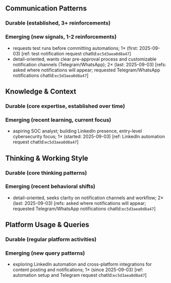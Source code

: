 ## Communication Patterns
### Durable (established, 3+ reinforcements)

### Emerging (new signals, 1-2 reinforcements)
- requests test runs before committing automations; 1× (first: 2025-09-03) [ref: test notification request chatId:`ec5d3aea0d8a47`]
- detail-oriented, wants clear pre-approval process and customizable notification channels (Telegram/WhatsApp); 2× (last: 2025-09-03) [refs: asked where notifications will appear; requested Telegram/WhatsApp notifications chatId:`ec5d3aea0d8a47`]

## Knowledge & Context
### Durable (core expertise, established over time)

### Emerging (recent learning, current focus)
- aspiring SOC analyst; building LinkedIn presence, entry-level cybersecurity focus; 1× (started: 2025-09-03) [ref: LinkedIn automation request chatId:`ec5d3aea0d8a47`]

## Thinking & Working Style
### Durable (core thinking patterns)

### Emerging (recent behavioral shifts)
- detail-oriented, seeks clarity on notification channels and workflow; 2× (last: 2025-09-03) [refs: asked where notifications will appear; requested Telegram/WhatsApp notifications chatId:`ec5d3aea0d8a47`]

## Platform Usage & Queries
### Durable (regular platform activities)

### Emerging (new query patterns)
- exploring LinkedIn automation and cross-platform integrations for content posting and notifications; 1× (since 2025-09-03) [ref: automation setup and Telegram request chatId:`ec5d3aea0d8a47`]